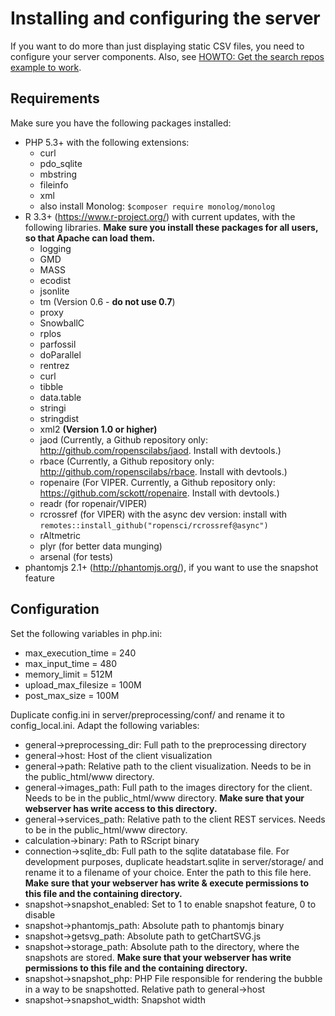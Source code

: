 # Installing and configuring the server

If you want to do more than just displaying static CSV files, you need to configure your server components. Also, see [HOWTO: Get the search repos example to work](howto_search_repos.md).

## Requirements

Make sure you have the following packages installed:

* PHP 5.3+ with the following extensions:
  * curl
  * pdo_sqlite
  * mbstring
  * fileinfo
  * xml
  * also install Monolog: `$composer require monolog/monolog`
* R 3.3+ (https://www.r-project.org/) with current updates, with the following libraries. **Make sure you install these packages for all users, so that Apache can load them.**
  * logging
  * GMD
  * MASS
  * ecodist
  * jsonlite
  * tm (Version 0.6 - **do not use 0.7**)
  * proxy
  * SnowballC
  * rplos
  * parfossil
  * doParallel
  * rentrez
  * curl
  * tibble
  * data.table
  * stringi
  * stringdist
  * xml2 **(Version 1.0 or higher)**
  * jaod (Currently, a Github repository only: http://github.com/ropenscilabs/jaod. Install with  devtools.)
  * rbace (Currently, a Github repository only: http://github.com/ropenscilabs/rbace. Install with devtools.)
  * ropenaire (For VIPER. Currently, a Github repository only: https://github.com/sckott/ropenaire. Install with devtools.)
  * readr (for ropenair/VIPER)
  * rcrossref (for VIPER) with the async dev version: install with `remotes::install_github("ropensci/rcrossref@async")`
  * rAltmetric
  * plyr (for better data munging)
  * arsenal (for tests)
* phantomjs 2.1+ (http://phantomjs.org/), if you want to use the snapshot feature

## Configuration

Set the following variables in php.ini:

* max_execution_time = 240
* max_input_time = 480
* memory_limit = 512M
* upload_max_filesize = 100M
* post_max_size = 100M

Duplicate config.ini in server/preprocessing/conf/ and rename it to config_local.ini. Adapt the following variables:

* general->preprocessing_dir: Full path to the preprocessing directory
* general->host: Host of the client visualization
* general->path: Relative path to the client visualization. Needs to be in the public_html/www directory.
* general->images_path: Full path to the images directory for the client. Needs to be in the public_html/www directory. **Make sure that your webserver has write access to this directory.**
* general->services_path: Relative path to the client REST services. Needs to be in the public_html/www directory.
* calculation->binary: Path to RScript binary
* connection->sqlite_db: Full path to the sqlite datatabase file. For development purposes, duplicate headstart.sqlite in server/storage/ and rename it to a filename of your choice. Enter the path to this file here. **Make sure that your webserver has write & execute permissions to this file and the containing directory.**
* snapshot->snapshot_enabled: Set to 1 to enable snapshot feature, 0 to disable
* snapshot->phantomjs_path: Absolute path to phantomjs binary
* snapshot->getsvg_path: Absolute path to getChartSVG.js
* snapshot->storage_path: Absolute path to the directory, where the snapshots are stored. **Make sure that your webserver has write permissions to this file and the containing directory.**
* snapshot->snapshot_php: PHP File responsible for rendering the bubble in a way to be snapshotted. Relative path to general->host
* snapshot->snapshot_width: Snapshot width
